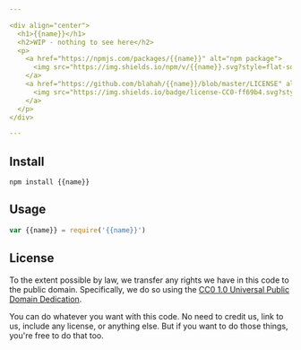 ```yaml
---

<div align="center">
  <h1>{{name}}</h1>
  <h2>WIP - nothing to see here</h2>
  <p>
    <a href="https://npmjs.com/packages/{{name}}" alt="npm package">
      <img src="https://img.shields.io/npm/v/{{name}}.svg?style=flat-square">
    </a>
    <a href="https://github.com/blahah/{{name}}/blob/master/LICENSE" alt="CC0 public domain">
      <img src="https://img.shields.io/badge/license-CC0-ff69b4.svg?style=flat-square">
    </a>
  </p>
</div>

---
```


## Install

```
npm install {{name}}
```

## Usage

``` js
var {{name}} = require('{{name}}')
```

## License

To the extent possible by law, we transfer any rights we have in this code to the public domain. Specifically, we do so using the [CC0 1.0 Universal Public Domain Dedication](https://creativecommons.org/publicdomain/zero/1.0/).

You can do whatever you want with this code. No need to credit us, link to us, include any license, or anything else. But if you want to do those things, you're free to do that too.
